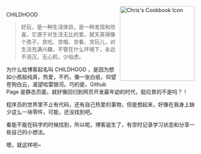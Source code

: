 <img src="https://raw.githubusercontent.com/objchris/objchris.github.io/master/apple-touch-icon.png" alt="Chris's Cookbook Icon" align="right" width="200" height="200" />



CHILDHOOD

> 好玩，是一种生活体验，是一种发现和欣喜，它源于对生活无比的爱。就天真得像个孩子，贪吃、贪唱、贪看、贪玩儿，对生活充满兴趣，不管在什么环境下，永远不消沉，无心机，少俗虑。

为什么给博客起名叫 CHILDHOOD ，是因为想如小孩般纯真，热爱，不朽，像一张白纸，仰望苍狗白云，渴望哈雷银河。巧的是，Github Page 是静态页面，就好像回归到网页开发最年幼的时代，挺应景的不是吗？！

程序员的世界里不止有代码，还有自己热爱的事物，但是想起来，好像在我身上缺少这么一块零件，可能，还没找到吧。

看能不能在码字的时候找到，所以呢，博客诞生了，有空时记录学习状态和分享一些自己的小想法。

嗯，就这样吧~